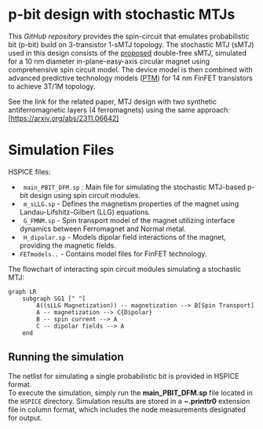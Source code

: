 # p-bit design with stochastic MTJs 
This  _GitHub repository_  provides the spin-circuit that emulates probabilistic bit (p-bit) build on 3-transistor 1-sMTJ topology. The stochastic MTJ (sMTJ) used in this design consists of the [proposed](https://journals.aps.org/prapplied/abstract/10.1103/PhysRevApplied.15.044049) double-free sMTJ, simulated for a 10 nm diameter in-plane-easy-axis circular magnet using comprehensive spin circuit model. The device model is then combined with advanced predictive technology models ([PTM](https://dl.acm.org/doi/10.1145/1229175.1229176)) for 14 nm FinFET transistors to achieve 3T/1M topology. 

See the link for the related paper, MTJ design with two synthetic antiferromagnetic layers (4 ferromagnets) using the same approach:  [https://arxiv.org/abs/2311.06642]


# Simulation Files

HSPICE files:
* ` main_PBIT_DFM.sp` : Main file for simulating the stochastic MTJ-based p-bit design using spin circuit modules.
* ` m_sLLG.sp`  - Defines the magnetism properties of the magnet using Landau-Lifshitz-Gilbert (LLG) equations.
* ` G_FMNM.sp`  - Spin transport model of the magnet utilizing interface dynamics between Ferromagnet and Normal metal.
* ` H_dipolar.sp`  - Models dipolar field interactions of the magnet, providing the magnetic fields.
* ` FETmodels.. `  - Contains model files for FinFET technology.

The flowchart of interacting spin circuit modules simulating a stochastic MTJ:
```mermaid
graph LR
    subgraph SG1 [" "]
        A((sLLG Magnetization)) -- magnetization --> B[Spin Transport]
        A -- magnetization --> C{Dipolar}
        B -- spin current --> A 
        C -- dipolar fields --> A 
    end
```

## Running the simulation
The netlist for simulating a single probabilistic bit is provided in HSPICE format.  
To execute the simulation, simply run the **main_PBIT_DFM.sp** file located in the `HSPICE` directory. Simulation results are stored in a **~.printtr0** extension file in column format, which includes the node measurements designated for output.


